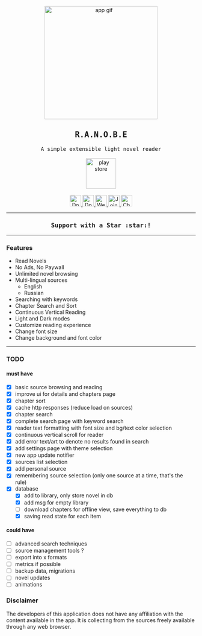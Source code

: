 <p align="center">
  <img width="300" src="https://github.com/ranobe-org/ranobe/raw/main/assets/app.gif" alt="app gif">
</p>
<div align="center">
    <h2><samp>R.A.N.O.B.E</samp></h2>
    <samp>A simple extensible light novel reader</samp>
    <br/><br/>
    <a href="https://play.google.com/store/apps/details?id=org.ranobe.downloader">
     <img height='80' src="https://github.com/ranobe-org/ranobe/blob/main/assets/google-play.png?raw=true" alt="play store">
    </a>
    <br/><br/>
    <a href="https://github.com/ranobe-org/ranobe/releases/latest" title="Download">
        <img height='30' src="https://img.shields.io/badge/download-2da44e?style=flat&logo=android&logoColor=white" alt="Download" title="Download">
    </a>
    <a href="https://apt.izzysoft.de/fdroid/index/apk/org.ranobe.ranobe" title="Download from Izzydroid">
        <img height='30' src="https://img.shields.io/endpoint?url=https://apt.izzysoft.de/fdroid/api/v1/shield/org.ranobe.ranobe" alt="Download from Izzydroid">
    </a>
    <a href="https://ranobe-org.github.io/.github/" title="Website">
        <img height='30' src="https://img.shields.io/badge/website-F4F51E?style=flat&logo=internet-archive&logoColor=black" alt="Website" title="Website">
    </a>
    <a href="https://discord.gg/6CQ6u64dca" title="Join Discord">
        <img height='30' src="https://img.shields.io/badge/discord-5865F2?style=flat&logo=discord&logoColor=white" alt="Join Discord" title="Join Discord">
    </a>
    <a href="https://github.com/ranobe-org" title="Github">
        <img height='30' src="https://img.shields.io/badge/github-ffffff?style=flat&logo=github&logoColor=black" alt="Check Github" title="Check Github">
    </a>
</div>

---------------

<h3 align="center"><samp>Support with a Star :star:!</samp></h3>

---------------
### Features
- Read Novels
- No Ads, No Paywall
- Unlimited novel browsing
- Multi-lingual sources
  - English
  - Russian
- Searching with keywords
- Chapter Search and Sort
- Continuous Vertical Reading
- Light and Dark modes
- Customize reading experience
- Change font size
- Change background and font color

----------------

### TODO

#### must have

- [x] basic source browsing and reading
- [x] improve ui for details and chapters page
- [x] chapter sort
- [x] cache http responses (reduce load on sources)
- [x] chapter search
- [x] complete search page with keyword search
- [x] reader text formatting with font size and bg/text color selection
- [x] continuous vertical scroll for reader
- [x] add error text/art to denote no results found in search
- [x] add settings page with theme selection
- [x] new app update notifier
- [x] sources list selection
- [x] add personal source
- [x] remembering source selection (only one source at a time, that's the rule)
- [x] database
    - [x] add to library, only store novel in db
    - [x] add msg for empty library
    - [ ] download chapters for offline view, save everything to db
    - [x] saving read state for each item

#### could have

- [ ] advanced search techniques
- [ ] source management tools ?
- [ ] export into x formats
- [ ] metrics if possible
- [ ] backup data, migrations
- [ ] novel updates
- [ ] animations

### Disclaimer

The developers of this application does not have any affiliation with the content available 
in the app. It is collecting from the sources freely available through any web browser.
